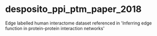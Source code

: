 # desposito_ppi_ptm_paper_2018
Edge labelled human interactome dataset referenced in 'Inferring edge function in protein-protein interaction networks'
